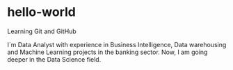 # hello-world
Learning Git and GitHub 

I´m Data Analyst with experience in Business Intelligence, Data warehousing and Machine Learning projects in the banking sector. Now, I am going deeper in the Data Science field.
